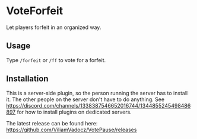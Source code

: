 # VoteForfeit

Let players forfeit in an organized way.

## Usage
Type `/forfeit` or `/ff` to vote for a forfeit.

## Installation
This is a server-side plugin, so the person running the server has to install it. The other people on the server don't have to do anything.
See https://discord.com/channels/1338387546652016744/1344855245498486897 for how to install plugins on dedicated servers.

The latest release can be found here: https://github.com/ViliamVadocz/VotePause/releases
